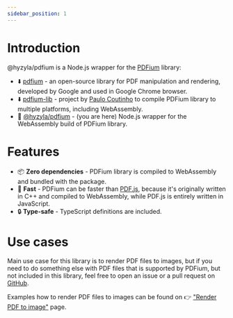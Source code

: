 ```yaml
---
sidebar_position: 1
---
```


# Introduction

@hyzyla/pdfium is a Node.js wrapper for the [PDFium](https://pdfium.googlesource.com/pdfium/) library:

- ⬇️ [pdfium](https://pdfium.googlesource.com/pdfium/) - an open-source library for PDF manipulation and rendering, developed by Google and used in Google Chrome browser.
- ⬇️ [pdfium-lib](https://github.com/paulocoutinhox/pdfium-lib) - project by [Paulo Coutinho](https://github.com/paulocoutinhox) to compile PDFium library to multiple platforms, including WebAssembly.
- 📍 [@hyzyla/pdfium](https://github.com/hyzyla/pdfium) - (you are here) Node.js wrapper for the WebAssembly build of PDFium library.

# Features

- 📦 **Zero dependencies** - PDFium library is compiled to WebAssembly and bundled with the package.
- 🚀 **Fast** - PDFium can be faster than [PDF.js](https://mozilla.github.io/pdf.js/), because it's
  originally written in C++ and compiled to WebAssembly, while PDF.js is entirely written in JavaScript.
- 🔒 **Type-safe** - TypeScript definitions are included.

# Use cases

Main use case for this library is to render PDF files to images, but if you need to do something else with PDF files that is supported by PDFium, but not included in this library, feel free to open an issue or a pull request on
[GitHub](https://github.com/hyzyla/pdfium).

Examples how to render PDF files to images can be found on 👉 ["Render PDF to image"](/docs/render-pdf.md) page.
